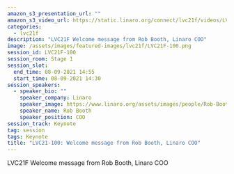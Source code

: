```yaml
---
amazon_s3_presentation_url: ""
amazon_s3_video_url: https://static.linaro.org/connect/lvc21f/videos/LVC21F-100.mp4
categories:
  - lvc21f
description: "LVC21F Welcome message from Rob Booth, Linaro COO"
image: /assets/images/featured-images/lvc21f/LVC21F-100.png
session_id: LVC21F-100
session_room: Stage 1
session_slot:
  end_time: 08-09-2021 14:55
  start_time: 08-09-2021 14:30
session_speakers:
  - speaker_bio: ""
    speaker_company: Linaro
    speaker_image: https://www.linaro.org/assets/images/people/Rob-Booth-72dpi1.jpg
    speaker_name: Rob Booth
    speaker_position: COO
session_track: Keynote
tag: session
tags: Keynote
title: "LVC21-100: Welcome message from Rob Booth, Linaro COO"
---
```


LVC21F Welcome message from Rob Booth, Linaro COO
